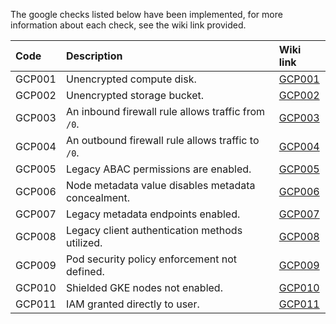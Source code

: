 The google checks listed below have been implemented, for more information about each check, see the wiki link provided.

| Code  | Description | Wiki link |
|:-------|:-------------|:----------|
|GCP001|Unencrypted compute disk.|[GCP001](https://github.com/tfsec/tfsec/wiki/GCP001)|
|GCP002|Unencrypted storage bucket.|[GCP002](https://github.com/tfsec/tfsec/wiki/GCP002)|
|GCP003|An inbound firewall rule allows traffic from `/0`.|[GCP003](https://github.com/tfsec/tfsec/wiki/GCP003)|
|GCP004|An outbound firewall rule allows traffic to `/0`.|[GCP004](https://github.com/tfsec/tfsec/wiki/GCP004)|
|GCP005|Legacy ABAC permissions are enabled.|[GCP005](https://github.com/tfsec/tfsec/wiki/GCP005)|
|GCP006|Node metadata value disables metadata concealment.|[GCP006](https://github.com/tfsec/tfsec/wiki/GCP006)|
|GCP007|Legacy metadata endpoints enabled.|[GCP007](https://github.com/tfsec/tfsec/wiki/GCP007)|
|GCP008|Legacy client authentication methods utilized.|[GCP008](https://github.com/tfsec/tfsec/wiki/GCP008)|
|GCP009|Pod security policy enforcement not defined.|[GCP009](https://github.com/tfsec/tfsec/wiki/GCP009)|
|GCP010|Shielded GKE nodes not enabled.|[GCP010](https://github.com/tfsec/tfsec/wiki/GCP010)|
|GCP011|IAM granted directly to user.|[GCP011](https://github.com/tfsec/tfsec/wiki/GCP011)|

